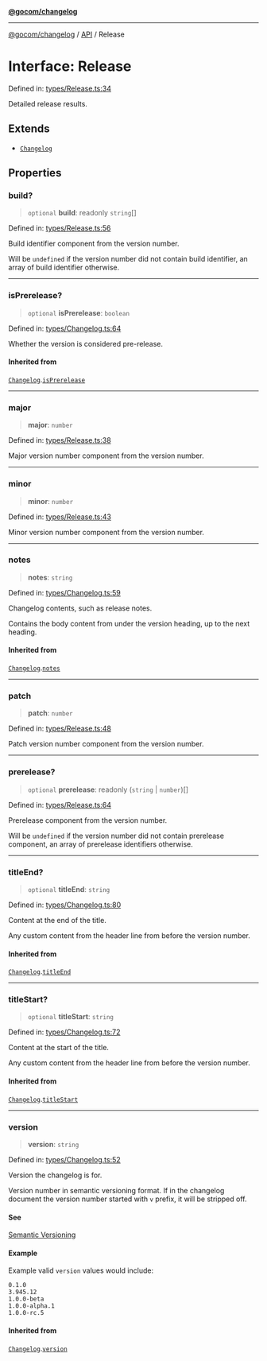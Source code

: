 [**@gocom/changelog**](../README.md)

***

[@gocom/changelog](../README.md) / [API](../Public/API.md) / Release

# Interface: Release

Defined in: [types/Release.ts:34](https://github.com/gocom/changelog/blob/4f9140d71f1dccdcb9738f55129400a16f19362e/src/types/Release.ts#L34)

Detailed release results.

## Extends

- [`Changelog`](API.Changelog.md)

## Properties

### build?

> `optional` **build**: readonly `string`[]

Defined in: [types/Release.ts:56](https://github.com/gocom/changelog/blob/4f9140d71f1dccdcb9738f55129400a16f19362e/src/types/Release.ts#L56)

Build identifier component from the version number.

Will be `undefined` if the version number did not contain build identifier, an array of build identifier
otherwise.

***

### isPrerelease?

> `optional` **isPrerelease**: `boolean`

Defined in: [types/Changelog.ts:64](https://github.com/gocom/changelog/blob/4f9140d71f1dccdcb9738f55129400a16f19362e/src/types/Changelog.ts#L64)

Whether the version is considered pre-release.

#### Inherited from

[`Changelog`](API.Changelog.md).[`isPrerelease`](API.Changelog.md#isprerelease)

***

### major

> **major**: `number`

Defined in: [types/Release.ts:38](https://github.com/gocom/changelog/blob/4f9140d71f1dccdcb9738f55129400a16f19362e/src/types/Release.ts#L38)

Major version number component from the version number.

***

### minor

> **minor**: `number`

Defined in: [types/Release.ts:43](https://github.com/gocom/changelog/blob/4f9140d71f1dccdcb9738f55129400a16f19362e/src/types/Release.ts#L43)

Minor version number component from the version number.

***

### notes

> **notes**: `string`

Defined in: [types/Changelog.ts:59](https://github.com/gocom/changelog/blob/4f9140d71f1dccdcb9738f55129400a16f19362e/src/types/Changelog.ts#L59)

Changelog contents, such as release notes.

Contains the body content from under the version heading, up to the next heading.

#### Inherited from

[`Changelog`](API.Changelog.md).[`notes`](API.Changelog.md#notes)

***

### patch

> **patch**: `number`

Defined in: [types/Release.ts:48](https://github.com/gocom/changelog/blob/4f9140d71f1dccdcb9738f55129400a16f19362e/src/types/Release.ts#L48)

Patch version number component from the version number.

***

### prerelease?

> `optional` **prerelease**: readonly (`string` \| `number`)[]

Defined in: [types/Release.ts:64](https://github.com/gocom/changelog/blob/4f9140d71f1dccdcb9738f55129400a16f19362e/src/types/Release.ts#L64)

Prerelease component from the version number.

Will be `undefined` if the version number did not contain prerelease component, an array of prerelease identifiers
otherwise.

***

### titleEnd?

> `optional` **titleEnd**: `string`

Defined in: [types/Changelog.ts:80](https://github.com/gocom/changelog/blob/4f9140d71f1dccdcb9738f55129400a16f19362e/src/types/Changelog.ts#L80)

Content at the end of the title.

Any custom content from the header line from before the version
number.

#### Inherited from

[`Changelog`](API.Changelog.md).[`titleEnd`](API.Changelog.md#titleend)

***

### titleStart?

> `optional` **titleStart**: `string`

Defined in: [types/Changelog.ts:72](https://github.com/gocom/changelog/blob/4f9140d71f1dccdcb9738f55129400a16f19362e/src/types/Changelog.ts#L72)

Content at the start of the title.

Any custom content from the header line from before the version
number.

#### Inherited from

[`Changelog`](API.Changelog.md).[`titleStart`](API.Changelog.md#titlestart)

***

### version

> **version**: `string`

Defined in: [types/Changelog.ts:52](https://github.com/gocom/changelog/blob/4f9140d71f1dccdcb9738f55129400a16f19362e/src/types/Changelog.ts#L52)

Version the changelog is for.

Version number in semantic versioning format. If in the changelog document the version number started
with `v` prefix, it will be stripped off.

#### See

[Semantic Versioning](https://semver.org/)

#### Example

Example valid `version` values would include:
```
0.1.0
3.945.12
1.0.0-beta
1.0.0-alpha.1
1.0.0-rc.5
```

#### Inherited from

[`Changelog`](API.Changelog.md).[`version`](API.Changelog.md#version)
